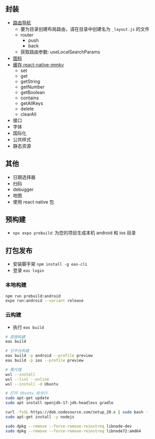## 封装

- [路由导航](https://docs.expo.dev/router/introduction/)
  - 要为目录创建布局路由，请在目录中创建名为 `_layout.js` 的文件
  - router
    - push
    - back
  - 获取路由参数: useLocalSearchParams
- [图标](https://expo.nodejs.cn/guides/icons/#expovector-icons)
- [缓存 react-native-mmkv](https://github.com/mrousavy/react-native-mmkv)
  - set
  - get
  - getString
  - getNumber
  - getBoolean
  - contains
  - getAllKeys
  - delete
  - clearAll
- 接口
- 字体
- 国际化
- 公共样式
- 静态资源

## 其他

- 日期选择器
- 扫码
- debugger
- 地图
- 使用 react native 包

## 预构建

- `npx expo prebuild`: 为您的项目生成本机 android 和 ios 目录

## 打包发布

- 安装脚手架 `npm install -g eas-cli`
- 登录 `eas login`

### 本地构建

```sh
npm run prebuild:android
expo run:android --variant release
```

### 云构建

- 执行 `eas build`

```sh
# 直接构建
eas build

# 分平台构建
eas build -p android --profile preview
eas build -p ios --profile preview
```

```sh
# 需代理
wsl --install
wsl --list --online
wsl --install -d Ubuntu

# 打开 Ubuntu 命令行
sudo apt-get update
sudo apt install openjdk-17-jdk-headless gradle

curl -fsSL https://deb.nodesource.com/setup_20.x | sudo bash -
sudo apt-get install -y nodejs

sudo dpkg --remove --force-remove-reinstreq libnode-dev
sudo dpkg --remove --force-remove-reinstreq libnode72:amd64
```
